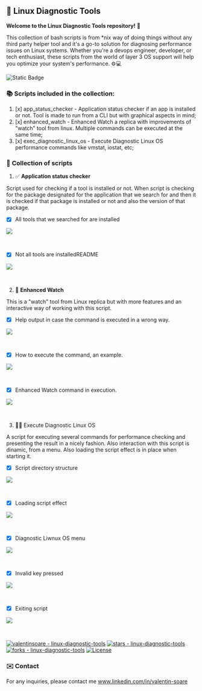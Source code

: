 ## 🐧 Linux Diagnostic Tools

**Welcome to the Linux Diagnostic Tools repository!** 🎉

This collection of bash scripts is from *nix way of doing things without any third party helper tool and it's a go-to solution for diagnosing performance issues on Linux systems. Whether you're a devops engineer, developer, or tech enthusiast, these scripts from the world of layer 3 OS support will help you optimize your system's performance. ⚙️💻

![Static Badge](https://img.shields.io/badge/linux%20diagnostic%20tools%20-%20checking%20for%20performance%20issues%20-%20green?style=flat-square&logo=linux&logoColor=white&labelColor=orange)

### 📚 Scripts included in the collection:

1. [x] app_status_checker - Application status checker if an app is installed or not. Tool is made to run from a CLI but with graphical aspects in mind;
2. [x] enhanced_watch - Enhanced Watch a replica with improvements of "watch" tool from linux. Multiple commands can be executed at the same time;
3. [x] exec_diagnostic_linux_os - Execute Diagnostic Linux OS performance commands like vmstat, iostat, etc;

### 🔖 **Collection of scripts**

1. ✅ **Application status checker**

Script used for checking if a tool is installed or not. When script is checking for the package designated for the application that we search for and then it is checked if that package is installed or not and also the version of that package.

* [x] All tools that we searched for are installed

![](readmecontent/AllToolsInstalled.png)

<br>

* [x] Not all tools are installedREADME

![](readmecontent/NotAllToolsInstalled.png)

<br>

2. 👀️ **Enhanced Watch**

This is a "watch" tool from Linux replica but with more features and an interactive way of working with this script.

* [x] Help output in case the command is executed in a wrong way.

![](readmecontent/helpPageEnhanced.png)

<br>

* [x] How to execute the command, an example.

![](readmecontent/commandExec.png)

<br>

* [x] Enhanced Watch command in execution.

![](readmecontent/watchCommand.png)

<br>

3. 👨‍💻 Execute Diagnostic Linux OS

A script for executing several commands for performance checking and presenting the result in a nicely fashion. Also interaction with this script is dinamic, from a menu. Also loading the script effect is in place when starting it.

* [x] Script directory structure

![](readmecontent/diag_script_images/diagScriptDirectoryStructure.png)

<br>

* [x] Loading script effect

![](readmecontent/diag_script_images/diagLoadingEffect.png)

<br>

* [x] Diagnostic Liwnux OS menu

![](readmecontent/diag_script_images/diagMenu.png)

<br>

* [x] Invalid key pressed

![](readmecontent/diag_script_images/diagInvalidKey.png)

<br>

* [x] Exiting script

![](readmecontent/diag_script_images/diagExitingScript.png)

<br>

[![valentinsoare - linux-diagnostic-tools](https://img.shields.io/static/v1?label=valentinnsoare&message=linux-diagnostic-tools&color=blue&logo=github)](https://github.com/valentinnsoare/linux-diagnostic-tools "Go to Github project")
[![stars - linux-diagnostic-tools](https://img.shields.io/github/stars/valentinnsoare/linux-diagnostic-tools?style=social)](https://github.com/valentinnsoare/linux-diagnostic-tools/stargazers)
[![forks - linux-diagnostic-tools](https://img.shields.io/github/forks/valentinnsoare/linux-diagnostic-tools?style=social)](https://github.com/valentinnsoare/linux-diagnostic-tools/forks)
[![License](https://img.shields.io/badge/License-MIT-blue)](#license)

### ✉️ Contact

For any inquiries, please contact me www.linkedin.com/in/valentin-soare

